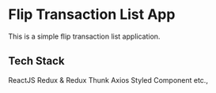 # Flip Transaction List App
This is a simple flip transaction list application.

## Tech Stack
ReactJS 
Redux & Redux Thunk
Axios
Styled Component
etc.,

